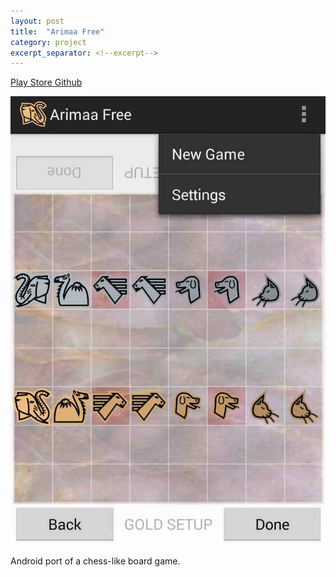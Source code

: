 ```yaml
---
layout: post
title:  "Arimaa Free"
category: project
excerpt_separator: <!--excerpt-->
---
```

<div class="centered">
	<a class="button" href="http://play.google.com/store/apps/details?id=email.com.gmail.songjiapei.arimaa&hl=en">
		<i class="ion-android-playstore"></i> Play Store
	</a> <a class="button end" href="http://github.com/jack-song/Arimaa">
		<i class="ion-social-github"></i> Github
	</a>
</div>

![Arimaa Free](/assets/screen-arimaa.jpg)

Android port of a chess-like board game.
<!--excerpt-->